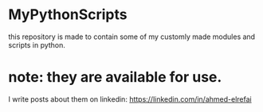 # MyPythonScripts
this repository is made to contain some of my customly made modules and scripts in python.
# note: they are available for use.

I write posts about them on linkedin:
https://linkedin.com/in/ahmed-elrefai
